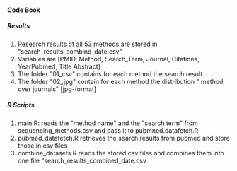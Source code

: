#### Code Book 
##### Results  
1. Research results of all 53 methods are stored in "search_results_combind_date.csv"
2. Variables are [PMID, Method, Search_Term, Journal, Citations, YearPubmed, Title	Abstract]
2. The folder "01_csv" contains for each method the search result. 
3. The folder "02_jpg" contain for each method the distribution " method over journals" [jpg-format]

##### R Scripts
1. main.R: reads the "method name" and the "search term" from sequencing_methods.csv and pass it to pubmned.datafetch.R
2. pubmed_datafetch.R retrieves the search results from pubmed and store those in csv files 
3. combine_datasets.R reads the stored csv files and combines them into one file "search_results_combined_date.csv

